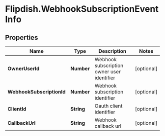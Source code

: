# Flipdish.WebhookSubscriptionEventInfo

## Properties
Name | Type | Description | Notes
------------ | ------------- | ------------- | -------------
**OwnerUserId** | **Number** | Webhook subscription owner user identifier | [optional] 
**WebhookSubscriptionId** | **Number** | Webhook subscription identifier | [optional] 
**ClientId** | **String** | Oauth client identifier | [optional] 
**CallbackUrl** | **String** | Webhook callback url | [optional] 


